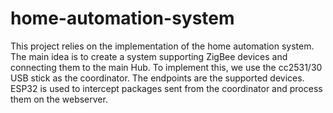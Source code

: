 # home-automation-system
This project relies on the implementation of the home automation system. 
The main idea is to create a system supporting ZigBee devices and connecting them to the main Hub. 
To implement this, we use the cc2531/30 USB stick as the coordinator. The endpoints are the supported devices. 
ESP32 is used to intercept packages sent from the coordinator and process them on the webserver.
